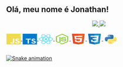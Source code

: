 

<!--
**almeidajonathan/almeidajonathan** is a ✨ _special_ ✨ repository because its `README.md` (this file) appears on your GitHub profile.

Here are some ideas to get you started:

- 🔭 I’m currently working on ...
- 🌱 I’m currently learning ...
- 👯 I’m looking to collaborate on ...
- 🤔 I’m looking for help with ...
- 💬 Ask me about ...
- 📫 How to reach me: ...
- 😄 Pronouns: ...
- ⚡ Fun fact: ...
-->

## Olá, meu nome é Jonathan!
<div align="center">
  <a href="https://github.com/almeidajonathan">
  <img height="180em" src="https://github-readme-stats.vercel.app/api?username=almeidajonathan&show_icons=true&include_all_commits=true&count_private=true"/>
  <img height="180em" src="https://github-readme-stats.vercel.app/api/top-langs/?username=almeidajonathan&layout=compact&langs_count=7"/>
</div>
<div style="display: inline_block"><br>
  <img align="center" alt="jonathan-Js" height="30" width="40" src="https://raw.githubusercontent.com/devicons/devicon/master/icons/javascript/javascript-plain.svg">
  <img align="center" alt="jonathan-Ts" height="30" width="40" src="https://raw.githubusercontent.com/devicons/devicon/master/icons/typescript/typescript-plain.svg">
  <img align="center" alt="jonathan-React" height="30" width="40" src="https://raw.githubusercontent.com/devicons/devicon/master/icons/react/react-original.svg">
  <img align="center" alt="jonathan-React" height="30" width="40" src="https://raw.githubusercontent.com/devicons/devicon/master/icons/nodejs/nodejs-original.svg">
  <img align="center" alt="jonathan-HTML" height="30" width="40" src="https://raw.githubusercontent.com/devicons/devicon/master/icons/html5/html5-original.svg">
  <img align="center" alt="jonathan-CSS" height="30" width="40" src="https://raw.githubusercontent.com/devicons/devicon/master/icons/css3/css3-original.svg">
  <img align="center" alt="jonathan-Python" height="30" width="40" src="https://raw.githubusercontent.com/devicons/devicon/master/icons/python/python-original.svg">
</div>
  
  ##
 
<div> 

 
  ![Snake animation](https://github.com/almeidajonathan/almeidajonathan/blob/output/github-contribution-grid-snake.svg)
 
</div>
